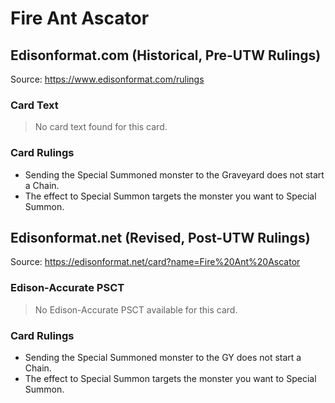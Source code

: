 # Fire Ant Ascator

## Edisonformat.com (Historical, Pre-UTW Rulings)

Source: https://www.edisonformat.com/rulings

### Card Text

> No card text found for this card.

### Card Rulings

*   Sending the Special Summoned monster to the Graveyard does not start a Chain.
*   The effect to Special Summon targets the monster you want to Special Summon.

## Edisonformat.net (Revised, Post-UTW Rulings)

Source: https://edisonformat.net/card?name=Fire%20Ant%20Ascator

### Edison-Accurate PSCT

> No Edison-Accurate PSCT available for this card.

### Card Rulings

*   Sending the Special Summoned monster to the GY does not start a Chain.
*   The effect to Special Summon targets the monster you want to Special Summon.
            